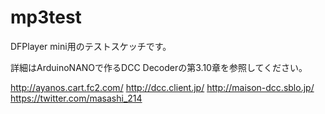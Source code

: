 # mp3test
DFPlayer mini用のテストスケッチです。

詳細はArduinoNANOで作るDCC Decoderの第3.10章を参照してください。

http://ayanos.cart.fc2.com/
http://dcc.client.jp/
http://maison-dcc.sblo.jp/
https://twitter.com/masashi_214

